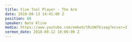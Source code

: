 ```yaml
---
title: Five Tool Player - The Arm
date: 2018-08-13 14:41:00 Z
position: 68
speaker: Nate Kline
media: https://www.youtube.com/embed/tRzUW7kiaag?ecver=2
sermon_date: 2018-08-12 10:00:00 Z
---
```


